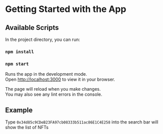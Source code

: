 # Getting Started with the App

## Available Scripts

In the project directory, you can run:

### `npm install`

### `npm start`

Runs the app in the development mode.\
Open [http://localhost:3000](http://localhost:3000) to view it in your browser.

The page will reload when you make changes.\
You may also see any lint errors in the console.

## Example

Type `0x34d85c9CDeB23FA97cb08333b511ac86E1C4E258` into the search bar will show the list of NFTs
